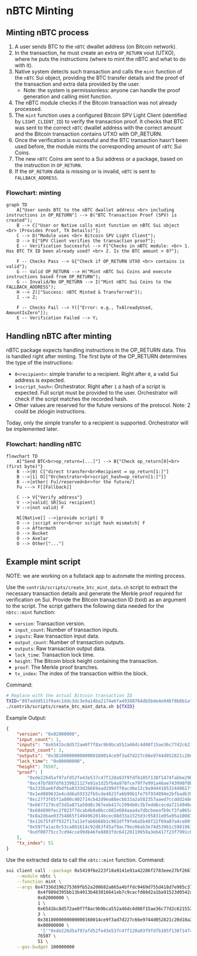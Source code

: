 # nBTC Minting

## Minting nBTC process

1. A user sends BTC to the `nBTC` dwallet address (on Bitcoin network).
1. In the transaction, he must create an extra `OP_RETURN` vout (UTXO), where he puts the instructions (where to mint the nBTC and what to do with it).
1. Native system detects such transaction and calls the `mint` function of the `nBTC` Sui object, providing the BTC transfer details and the proof of the transaction and extra data provided by the user.
    - Note: the system is permissionless: anyone can handle the proof generation and calling mint function.
1. The nBTC module checks if the Bitcoin transaction was not already processed.
1. The `mint` function uses a configured Bitcoin SPV Light Client (identified by `LIGHT_CLIENT_ID`) to verify the transaction proof. It checks that BTC was sent to the correct `nBTC` dwallet address with the correct amount and the Bitcoin transaction contains UTXO with OP_RETURN.
1. Once the verification is successful and the BTC transaction hasn't been used before, the module mints the corresponding amount of `nBTC` Sui Coins.
1. The new `nBTC` Coins are sent to a Sui address or a package, based on the instruction in `OP_RETURN`.
1. If the `OP_RETURN` data is missing or is invalid, `nBTC` is sent to `FALLBACK_ADDRESS`.

### Flowchart: minting

```mermaid
graph TD
    A["User sends BTC to the nBTC dwallet address <br> including instructions in OP_RETURN"] --> B("BTC Transaction Proof (SPV) is created");
    B --> C["User or Native calls mint function on nBTC Sui object <br> (Provides Proof, TX Details)"];
    C --> D("Module uses <br> Bitcoin SPV Light Client");
    D --> E{"SPV Client verifies the transaction proof"};
    E -- Verification Successful --> F{"Checks in nBTC module: <br> 1. Has BTC TX ID been already used? <br> 2. Is the BTC amount > 0?"};

    F -- Checks Pass --> G{"Check if OP_RETURN UTXO <br> contains is valid"};
    G -- Valid OP_RETURN --> H("Mint nBTC Sui Coins and execute instructions based from OP_RETURN");
    G -- Invalid/No OP_RETURN --> I("Mint nBTC Sui Coins to the FALLBACK_ADDRESS");
    H --> Z(["Success: nBTC Minted & Transferred"]);
    I --> Z;

    F -- Checks Fail --> Y(["Error: e.g., TxAlreadyUsed, AmountIsZero"]);
    E -- Verification Failed --> Y;
```

## Handling nBTC after minting

nBTC package expects handling instructions in the OP_RETURN data. This is handled right after minting.
The first byte of the OP_RETURN determines the type of the instructions:

- `0<recipient>`: simple transfer to a recipient. Right after `0`, a valid Sui address is expected.
- `1<script_hash>`: Orchestrator. Right after `1` a hash of a script is expected. Full script must be provided to the user. Orchestrator will check if the script matches the recorded hash.
- Other values are reserved for the future versions of the protocol. Note: 2 could be zklogin instructions.

Today, only the simple transfer to a recipient is supported. Orchestrator will be implemented later.

### Flowchart: handling nBTC

```mermaid
flowchart TD
    A["Send BTC<br>op_return=[...]"] --> B{"Check op_return[0]<br>(first byte)"}
    B -->|0| C["direct transfer<br>Recipient = op_return[1:]"]
    B -->|1| O[["Orchestrator<br>script_hash=op_return[1:]"]]
    B -->|other| Fu[/reserved<br>for the future/]
    Fu ---> F[[Fallback]]

    C --> V{"Verify address"}
    V -->|valid| SR[Sui recipient]
    V -->|not valid| F

    N[[Native]] -->|provide script| O
    O --> |script error<br>or script hash mismatch| F
    O --> Aftermath
    O --> Bucket
    O --> Axelar
    O --> Other["..."]
```

## Example mint script

NOTE: we are working on a fullstack app to automate the minting process.

Use the `contrib/scripts/create_btc_mint_data.sh` script to extract the necessary transaction details and generate the Merkle proof required for verification on Sui. Provide the Bitcoin transaction ID (txid) as an argument to the script. The script gathers the following data needed for the `nbtc::mint` function:

- `version`: Transaction version.
- `input_count`: Number of transaction inputs.
- `inputs`: Raw transaction input data.
- `output_count`: Number of transaction outputs.
- `outputs`: Raw transaction output data.
- `lock_time`: Transaction lock time.
- `height`: The Bitcoin block height containing the transaction.
- `proof`: The Merkle proof branches.
- `tx_index`: The index of the transaction within the block.

Command:

```bash
# Replace with the actual Bitcoin transaction ID
TXID="897addd511f0a4c1ddc3dc3e9a14ba2174a6fa49388764db5bde4e946f8b8b1a"
./contrib/scripts/create_btc_mint_data.sh ${TXID}
```

Example Output:

```json
{
    "version": "0x02000000",
    "input_count": 1,
    "inputs": "0x6541bc8d572ae0f7f8ac9b9bca552a46dc4d08f15ae36c77d2c62155280bfdeb0000000000fdffffff",
    "output_count": 3,
    "outputs": "0x3818000000000000160014ce9f3ad7d227c66e9744d052821c20d18a2ea78f7440000000000000160014781b0cd92c0e80a4e750377298088f485b0488440000000000000000226a20c76280db47f593b58118ac78c257f0bfa5bbfef6be2eff385f4e32a781f76945",
    "lock_time": "0x00000000",
    "height": 76507,
    "proof": [
        "0xde226d5af97afd52fe43e537c47f120a93f9fdfb105f138f1474fabbe2981627",
        "0xc47bf897df6339821127e91e1d25fb4a978fce79f7e991a46ae743990f0baaf8",
        "0x233bae6fdbdfba8333d2b669aad199dff0acd6e12c9a9d4418532440617fb0e7",
        "0x1ed089632e4cdd6a59332fb5cde4623fa6b99b1fe75f934094e2bfbadb390903",
        "0xc27f3f65f1a800c402714cb42d9ea88ecbb33a2a582357aaed7ccddd248e4ff7",
        "0x6677179cd73d5a871a50d8c367eab417c2994b0c3b7edd6cecda7214946c51c8",
        "0x684890fec2f023f7dcab4b8a0bcc602e684aaa4a7dbcbeeafb9cf3fa865cc96d",
        "0x8a2dbae03754865f1494962014bcec88d33a1525d3c95831e05a95a1008773b0",
        "0x11675fdff932f17a11efab6b68b1c962dff9fe6a5b48f22f69a07a4ce00fd021",
        "0x597fa1ac0c53ca801614c92d63fd5af9ac79ec06ab3e74d53961c5981961930c",
        "0xdf00775cc7cd94cce99db46fe8803fdc64120119959a3eb417f23f7991c672c6"
    ],
    "tx_index": 51
}
```

Use the extracted data to call the `nbtc::mint` function. Command:

```bash
sui client call --package 0x5419f6e223f18a9141e91a42286f2783eee27bf2667422c2100afc7b2296731b \
    --module nbtc \
    --function mint \
    --args 0x47336d196275369fb52a200682a865a4bffdc9469d755d418d7e985c376ace35 \
            0x4f989d395bb13b4913b483016641eb7c9cacfd88d2a1ba91523d0542a52af9e4 \
            0x02000000 \
            1 \
            0x6541bc8d572ae0f7f8ac9b9bca552a46dc4d08f15ae36c77d2c62155280bfdeb0000000000fdffffff \
            3 \
            0x3818000000000000160014ce9f3ad7d227c66e9744d052821c20d18a2ea78f7440000000000000160014781b0cd92c0e80a4e750377298088f485b0488440000000000000000226a20c76280db47f593b58118ac78c257f0bfa5bbfef6be2eff385f4e32a781f76945 \
            0x00000000 \
             '['"0xde226d5af97afd52fe43e537c47f120a93f9fdfb105f138f1474fabbe2981627"','"0xc47bf897df6339821127e91e1d25fb4a978fce79f7e991a46ae743990f0baaf8"','"0x233bae6fdbdfba8333d2b669aad199dff0acd6e12c9a9d4418532440617fb0e7"','"0x1ed089632e4cdd6a59332fb5cde4623fa6b99b1fe75f934094e2bfbadb390903"','"0xc27f3f65f1a800c402714cb42d9ea88ecbb33a2a582357aaed7ccddd248e4ff7"','"0x6677179cd73d5a871a50d8c367eab417c2994b0c3b7edd6cecda7214946c51c8"','"0x684890fec2f023f7dcab4b8a0bcc602e684aaa4a7dbcbeeafb9cf3fa865cc96d"','"0x8a2dbae03754865f1494962014bcec88d33a1525d3c95831e05a95a1008773b0"','"0x11675fdff932f17a11efab6b68b1c962dff9fe6a5b48f22f69a07a4ce00fd021"','"0x597fa1ac0c53ca801614c92d63fd5af9ac79ec06ab3e74d53961c5981961930c"','"0xdf00775cc7cd94cce99db46fe8803fdc64120119959a3eb417f23f7991c672c6"']' \
            76507 \
            51 \
    --gas-budget 100000000
```
